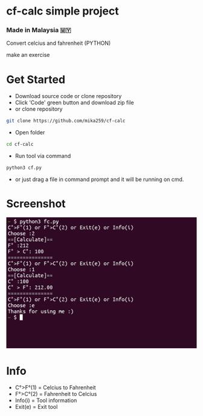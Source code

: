 # cf-calc simple project
<h3>Made in Malaysia 🇲🇾</h3>
Convert celcius and fahrenheit (PYTHON)

make an exercise

# Get Started
- Download source code or clone repository
- Click 'Code' green button and download zip file
- or clone repository
```bash
git clone https://github.com/mika259/cf-calc
```
- Open folder
```bash
cd cf-calc
```
- Run tool via command
```bash
python3 cf.py
```
- or just drag a file in command prompt and it will be running on cmd.

# Screenshot
<img src="screenshot.jpg">

# Info

- C°>F°(1) = Celcius to Fahrenheit
- F°>C°(2) = Fahrenheit to Celcius
- Info(i)  = Tool information
- Exit(e)  = Exit tool
